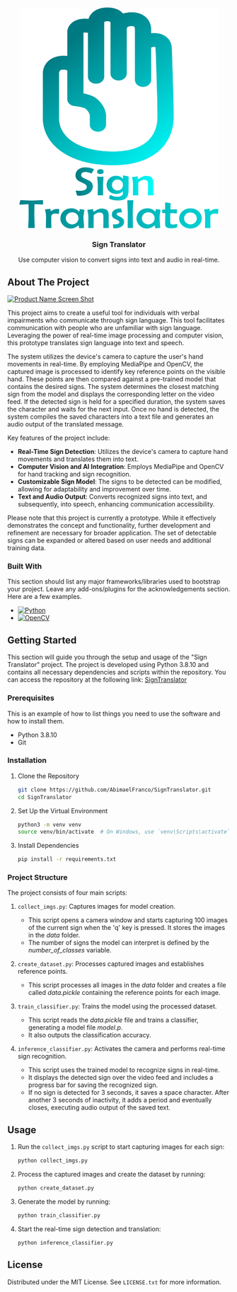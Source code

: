 <a name="readme-top"></a>

<br />
<div align="center">
  <a href="https://github.com/AbimaelFranco/SignTranslator">
    <img src="Pictures/Logo.png" alt="Logo" width="450" height="500">
  </a>

  <h3 align="center">Sign Translator</h3>

  <p align="center">
    Use computer vision to convert signs into text and audio in real-time.
    
  </p>
</div>


## About The Project

[![Product Name Screen Shot][product-screenshot]]([https://example.com](https://github.com/AbimaelFranco/SignTranslator))

This project aims to create a useful tool for individuals with verbal impairments who communicate through sign language. This tool facilitates communication with people who are unfamiliar with sign language. Leveraging the power of real-time image processing and computer vision, this prototype translates sign language into text and speech.

The system utilizes the device's camera to capture the user's hand movements in real-time. By employing MediaPipe and OpenCV, the captured image is processed to identify key reference points on the visible hand. These points are then compared against a pre-trained model that contains the desired signs. The system determines the closest matching sign from the model and displays the corresponding letter on the video feed. If the detected sign is held for a specified duration, the system saves the character and waits for the next input. Once no hand is detected, the system compiles the saved characters into a text file and generates an audio output of the translated message.

Key features of the project include:

- **Real-Time Sign Detection**: Utilizes the device's camera to capture hand movements and translates them into text.
- **Computer Vision and AI Integration**: Employs MediaPipe and OpenCV for hand tracking and sign recognition.
- **Customizable Sign Model**: The signs to be detected can be modified, allowing for adaptability and improvement over time.
- **Text and Audio Output**: Converts recognized signs into text, and subsequently, into speech, enhancing communication accessibility.

Please note that this project is currently a prototype. While it effectively demonstrates the concept and functionality, further development and refinement are necessary for broader application. The set of detectable signs can be expanded or altered based on user needs and additional training data.


### Built With

This section should list any major frameworks/libraries used to bootstrap your project. Leave any add-ons/plugins for the acknowledgements section. Here are a few examples.
* [![Python][Python.js]][Python-url]
* [![OpenCV][OpenCV.js]][OpenCV-url]

<!-- GETTING STARTED -->
## Getting Started

This section will guide you through the setup and usage of the "Sign Translator" project. The project is developed using Python 3.8.10 and contains all necessary dependencies and scripts within the repository. You can access the repository at the following link: [SignTranslator](https://github.com/AbimaelFranco/SignTranslator)

### Prerequisites

This is an example of how to list things you need to use the software and how to install them.
* Python 3.8.10
* Git

### Installation

1. Clone the Repository
   ```sh
   git clone https://github.com/AbimaelFranco/SignTranslator.git
   cd SignTranslator
   ```
2. Set Up the Virtual Environment
   ```sh
   python3 -m venv venv
   source venv/bin/activate  # On Windows, use `venv\Scripts\activate`
   ```
3. Install Dependencies
   ```sh
   pip install -r requirements.txt
   ```

### Project Structure

The project consists of four main scripts:

1. `collect_imgs.py`: Captures images for model creation.

    * This script opens a camera window and starts capturing 100 images of the current sign when the 'q' key is pressed. It stores the images in the *data* folder.
    * The number of signs the model can interpret is defined by the *number_of_classes* variable.

2. `create_dataset.py`: Processes captured images and establishes reference points.

    * This script processes all images in the *data* folder and creates a file called *data.pickle* containing the reference points for each image.

3. `train_classifier.py`: Trains the model using the processed dataset.

    * This script reads the *data.pickle* file and trains a classifier, generating a model file *model.p*.
    * It also outputs the classification accuracy.

4. `inference_classifier.py`: Activates the camera and performs real-time sign recognition.

    * This script uses the trained model to recognize signs in real-time.
    * It displays the detected sign over the video feed and includes a progress bar for saving the recognized sign.
    * If no sign is detected for 3 seconds, it saves a space character. After another 3 seconds of inactivity, it adds a period and eventually closes, executing audio output of the saved text.   

<!-- USAGE EXAMPLES -->
## Usage

1. Run the `collect_imgs.py` script to start capturing images for each sign:
   ```sh
   python collect_imgs.py
   ```
2. Process the captured images and create the dataset by running:
   ```sh
   python create_dataset.py
   ```
3. Generate the model by running:
   ```sh
   python train_classifier.py
   ```
4. Start the real-time sign detection and translation:
   ```sh
   python inference_classifier.py
   ```

<!-- LICENSE -->
## License

Distributed under the MIT License. See `LICENSE.txt` for more information.






[product-screenshot]: Pictures/Señas.png

[Python.js]: https://img.shields.io/badge/python-3670A0?style=for-the-badge&logo=python&logoColor=ffdd54
[Python-url]: https://www.python.org/
[OpenCV.js]: https://img.shields.io/badge/OpenCV-27338e?style=for-the-badge&logo=OpenCV&logoColor=white
[OpenCV-url]: https://opencv.org/
